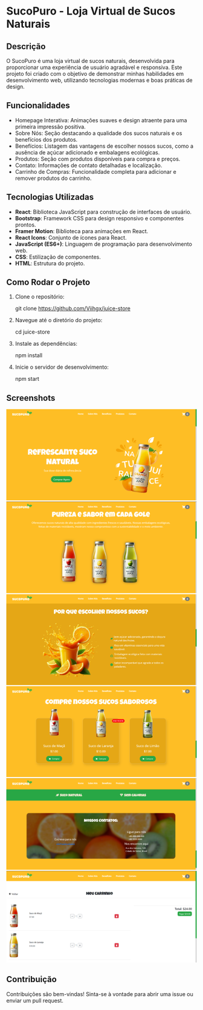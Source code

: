 # SucoPuro - Loja Virtual de Sucos Naturais

## Descrição

O SucoPuro é uma loja virtual de sucos naturais, desenvolvida para proporcionar uma experiência de usuário agradável e responsiva. Este projeto foi criado com o objetivo de demonstrar minhas habilidades em desenvolvimento web, utilizando tecnologias modernas e boas práticas de design.

## Funcionalidades

- Homepage Interativa: Animações suaves e design atraente para uma primeira impressão positiva.
- Sobre Nós: Seção destacando a qualidade dos sucos naturais e os benefícios dos produtos.
- Benefícios: Listagem das vantagens de escolher nossos sucos, como a ausência de açúcar adicionado e embalagens ecológicas.
- Produtos: Seção com produtos disponíveis para compra e preços.
- Contato: Informações de contato detalhadas e localização.
- Carrinho de Compras: Funcionalidade completa para adicionar e remover produtos do carrinho.

## Tecnologias Utilizadas

- **React**: Biblioteca JavaScript para construção de interfaces de usuário.
- **Bootstrap**: Framework CSS para design responsivo e componentes prontos.
- **Framer Motion**: Biblioteca para animações em React.
- **React Icons**: Conjunto de ícones para React.
- **JavaScript (ES6+)**: Linguagem de programação para desenvolvimento web.
- **CSS**: Estilização de componentes.
- **HTML**: Estrutura do projeto.

## Como Rodar o Projeto

1. Clone o repositório:

    git clone https://github.com/Viihgx/juice-store


2. Navegue até o diretório do projeto:

    cd juice-store


3. Instale as dependências:

    npm install

4. Inicie o servidor de desenvolvimento:

    npm start


## Screenshots

![Homepage](./screenshots/homepage.png)
![Sobre Nós](./screenshots/sobre-nos.png)
![Benefícios](./screenshots/beneficios.png)
![Produtos](./screenshots/produtos.png)
![Contato](./screenshots/contato.png)
![Carrinho de Compras](./screenshots/carrinho.png)

## Contribuição

Contribuições são bem-vindas! Sinta-se à vontade para abrir uma issue ou enviar um pull request.